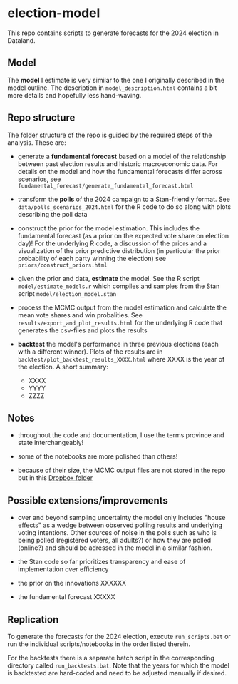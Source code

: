 # election-model

This repo contains scripts to generate forecasts for the 2024 election in Dataland.

## Model 

The **model** I estimate is very similar to the one I originally described in the model outline. The description in  `model_description.html` contains a bit more details and hopefully less hand-waving.

## Repo structure

The folder structure of the repo is guided by the required steps of the analysis. These are: 

- generate a **fundamental forecast** based on a model of the relationship between past election results and historic macroeconomic data. For details on the model and how the fundamental forecasts differ across scenarios, see `fundamental_forecast/generate_fundamental_forecast.html`

- transform the **polls** of the 2024 campaign to a Stan-friendly format. See `data/polls_scenarios_2024.html` for the R code to do so along with plots describing the poll data

- construct the prior for the model estimation. This includes the fundamental forecast (as a prior on the expected vote share on election day)! For the underlying R code, a discussion of the priors and a visualization of the prior predictive distribution (in particular the prior probability of each party winning the election) see `priors/construct_priors.html`

- given the prior and data, **estimate** the model. See the R script `model/estimate_models.r` which compiles and samples from the Stan script `model/election_model.stan`

- process the MCMC output from the model estimation and calculate the mean vote shares and win probalities. See `results/export_and_plot_results.html` for the underlying R code that generates the csv-files and plots the results

- **backtest** the model's performance in three previous elections (each with a different winner). Plots of the results are in `backtest/plot_backtest_results_XXXX.html` where XXXX is the year of the election. A short summary: 
    - XXXX
    - YYYY
    - ZZZZ

## Notes

- throughout the code and documentation, I use the terms province and state interchangeably!

- some of the notebooks are more polished than others!

- because of their size, the MCMC output files are not stored in the repo but in this [Dropbox folder](https://www.dropbox.com/scl/fo/pu03a41st6of51rk1ezix/h?rlkey=4tg43mptcbgaie0y6mc22gejw&dl=0)

## Possible extensions/improvements

- over and beyond sampling uncertainty the model only includes "house effects" as a wedge between observed polling results and underlying voting intentions. Other sources of noise in the polls such as who is being polled (registered voters, all adults?) or how they are polled (online?) and should be adressed in the model in a similar fashion. 

- the Stan code so far prioritizes transparency and ease of implementation over efficiency

- the prior on the innovations XXXXXX

- the fundamental forecast XXXXX

## Replication

To generate the forecasts for the 2024 election, execute `run_scripts.bat` or run the individual scripts/notebooks in the order listed therein.

For the backtests there is a separate batch script in the corresponding directory called `run_backtests.bat`. Note that the years for which the model is backtested are hard-coded and need to be adjusted manually if desired. 


